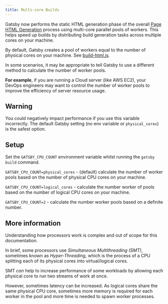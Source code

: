 ```yaml
---
title: Multi-core Builds
---
```


Gatsby now performs the static HTML generation phase of the overall [Page HTML Generation](/docs/html-generation) process using multi-core parallel pools of workers. This helps speed up builds by distributing build generation tasks across multiple cores on your machine.

By default, Gatsby creates a pool of workers equal to the number of physical cores on your machine. See [build-html.js](/docs/html-generation/#build-htmljs).

In some scenarios, it may be appropriate to tell Gatsby to use a different method to calculate the number of worker pools.

**For example**, if you are running a Cloud server (like AWS EC2), your DevOps engineers may want to control the number of worker pools to improve the efficiency of server resource usage.

## Warning

You could negatively impact performance if you use this variable incorrectly. The default Gatsby setting (no env variable or `physical_cores`) is the safest option.

## Setup

Set the `GATSBY_CPU_COUNT` environment variable whilst running the `gatsby build` command.

`GATSBY_CPU_COUNT=physical_cores` - (default) calculate the number of worker pools based on the number of physical CPU cores on your machine.

`GATSBY_CPU_COUNT=logical_cores` - calculate the number worker of pools based on the number of logical CPU cores on your machine.

`GATSBY_CPU_COUNT=2` - calculate the number worker pools based on a definite number.

## More information

Understanding how processors work is complex and out of scope for this documentation.

In brief, some processors use _Simultaneous Multithreading (SMT)_, sometimes known as _Hyper-Threading_, which is the process of a CPU splitting each of its physical cores into virtual/logical cores.

SMT _can_ help to increase performance of some workloads by allowing each physical core to run two streams of work at once.

However, sometimes latency can be increased. As logical cores share the same physical CPU core, sometimes more memory is required for each worker in the pool and more time is needed to spawn worker processes.
